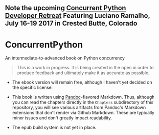 ## Note the upcoming [Concurrent Python Developer Retreat](http://mindviewinc.com/ConcurrentPythonDeveloperRetreat.html) Featuring Luciano Ramalho, July 16-19 2017 in Crested Butte, Colorado
# ConcurrentPython
An intermediate-to-advanced book on Python concurrency

> This is a work in progress. It is being created in the open in order to produce feedback and
> ultimately make it as accurate as possible.

* The ebook version will remain free, although I haven't yet decided on the specific license.

* This book is written using [Pandoc](http://pandoc.org/)-flavored Markdown. Thus, although you can read the chapters
  directly in the `Chapters` subdirectory of this repository, you will see various artifacts from Pandoc's Markdown
  extensions that don't render via Github Markdown. These are typically minor issues and don't greatly impact readability.
  
* The epub build system is not yet in place.
